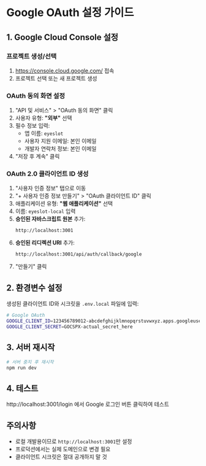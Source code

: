 # Google OAuth 설정 가이드

## 1. Google Cloud Console 설정

### 프로젝트 생성/선택
1. https://console.cloud.google.com/ 접속
2. 프로젝트 선택 또는 새 프로젝트 생성

### OAuth 동의 화면 설정
1. "API 및 서비스" > "OAuth 동의 화면" 클릭
2. 사용자 유형: **"외부"** 선택
3. 필수 정보 입력:
   - 앱 이름: `eyeslot`
   - 사용자 지원 이메일: 본인 이메일
   - 개발자 연락처 정보: 본인 이메일
4. "저장 후 계속" 클릭

### OAuth 2.0 클라이언트 ID 생성
1. "사용자 인증 정보" 탭으로 이동
2. "+ 사용자 인증 정보 만들기" > "OAuth 클라이언트 ID" 클릭
3. 애플리케이션 유형: **"웹 애플리케이션"** 선택
4. 이름: `eyeslot-local` 입력
5. **승인된 자바스크립트 원본** 추가:
   ```
   http://localhost:3001
   ```
6. **승인된 리디렉션 URI** 추가:
   ```
   http://localhost:3001/api/auth/callback/google
   ```
7. "만들기" 클릭

## 2. 환경변수 설정

생성된 클라이언트 ID와 시크릿을 `.env.local` 파일에 입력:

```bash
# Google OAuth
GOOGLE_CLIENT_ID=123456789012-abcdefghijklmnopqrstuvwxyz.apps.googleusercontent.com
GOOGLE_CLIENT_SECRET=GOCSPX-actual_secret_here
```

## 3. 서버 재시작

```bash
# 서버 중지 후 재시작
npm run dev
```

## 4. 테스트

http://localhost:3001/login 에서 Google 로그인 버튼 클릭하여 테스트

## 주의사항

- 로컬 개발용이므로 `http://localhost:3001`만 설정
- 프로덕션에서는 실제 도메인으로 변경 필요
- 클라이언트 시크릿은 절대 공개하지 말 것